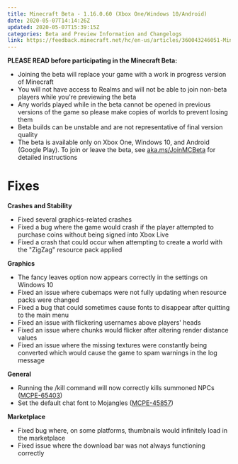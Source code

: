 ```yaml
---
title: Minecraft Beta - 1.16.0.60 (Xbox One/Windows 10/Android)
date: 2020-05-07T14:14:26Z
updated: 2020-05-07T15:39:15Z
categories: Beta and Preview Information and Changelogs
link: https://feedback.minecraft.net/hc/en-us/articles/360043246051-Minecraft-Beta-1-16-0-60-Xbox-One-Windows-10-Android
---
```


**PLEASE READ before participating in the Minecraft Beta:**

- Joining the beta will replace your game with a work in progress version of Minecraft
- You will not have access to Realms and will not be able to join non-beta players while you're previewing the beta
- Any worlds played while in the beta cannot be opened in previous versions of the game so please make copies of worlds to prevent losing them
- Beta builds can be unstable and are not representative of final version quality
- The beta is available only on Xbox One, Windows 10, and Android (Google Play). To join or leave the beta, see [aka.ms/JoinMCBeta](https://aka.ms/JoinMCBeta) for detailed instructions

# Fixes

**Crashes and Stability**

- Fixed several graphics-related crashes 
- Fixed a bug where the game would crash if the player attempted to purchase coins without being signed into Xbox Live 
- Fixed a crash that could occur when attempting to create a world with the "ZigZag" resource pack applied

**Graphics**

- The fancy leaves option now appears correctly in the settings on Windows 10
- Fixed an issue where cubemaps were not fully updating when resource packs were changed 
- Fixed a bug that could sometimes cause fonts to disappear after quitting to the main menu 
- Fixed an issue with flickering usernames above players' heads 
- Fixed an issue where chunks would flicker after altering render distance values
- Fixed an issue where the missing textures were constantly being converted which would cause the game to spam warnings in the log message

**General**

- Running the /kill command will now correctly kills summoned NPCs ([MCPE-65403](https://bugs.mojang.com/browse/MCPE-65403)) 
- Set the default chat font to Mojangles ([MCPE-45857](https://bugs.mojang.com/browse/MCPE-45857))

**Marketplace**

- Fixed bug where, on some platforms, thumbnails would infinitely load in the marketplace
- Fixed issue where the download bar was not always functioning correctly
